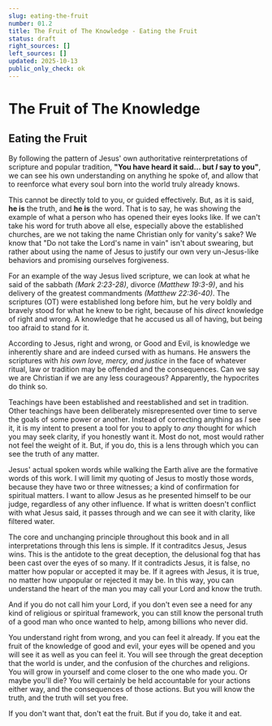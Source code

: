 ```yaml
---
slug: eating-the-fruit
number: 01.2
title: The Fruit of The Knowledge - Eating the Fruit
status: draft
right_sources: []
left_sources: []
updated: 2025-10-13
public_only_check: ok
---
```

# The Fruit of The Knowledge

## Eating the Fruit

By following the pattern of Jesus' own authoritative reinterpretations of scripture and popular tradition, **"You have heard it said… but *I* say to you"**, we can see his own understanding on anything he spoke of, and allow that to reenforce what every soul born into the world truly already knows. 

This cannot be directly told to you, or guided effectively. But, as it is said, **he is** the truth, and **he is** the word. That is to say, he was showing the example of what a person who has opened their eyes looks like. If we can't take his word for truth above all else, especially above the established churches, are we not taking the name Christian only for vanity's sake? We know that "Do not take the Lord's name in vain" isn't about swearing, but rather about using the name of Jesus to justify our own very un-Jesus-like behaviors and promising ourselves forgiveness.

For an example of the way Jesus lived scripture, we can look at what he said of the sabbath *(Mark 2:23-28)*, divorce *(Matthew 19:3-9)*, and his delivery of the greatest commandments *(Matthew 22:36-40)*. The scriptures (OT) were established long before him, but he very boldly and bravely stood for what he knew to be right, because of his *direct* knowledge of right and wrong. A knowledge that he accused us all of having, but being too afraid to stand for it.

According to Jesus, right and wrong, or Good and Evil, is  knowledge we inherently share and are indeed cursed with as humans. He answers the scriptures with *his own love, mercy, and justice* in the face of whatever ritual, law or tradition may be offended and the consequences. Can we say we are Christian if we are any less courageous? Apparently, the hypocrites do think so.

Teachings have been established and reestablished and set in tradition. Other teachings have been deliberately misrepresented over time to serve the goals of some power or another. Instead of correcting anything as *I* see it, it is my intent to present a tool for you to apply to *any* thought for which you may seek clarity, if  you honestly want it. Most do not, most would rather not feel the weight of it. But, if you do, this is a lens through which you can see the truth of any matter.

Jesus' actual spoken words while walking the Earth alive are the formative words of this work. I will limit my quoting of Jesus to mostly those words, because they have two or three witnesses; a kind of confirmation for spiritual matters. I want to allow Jesus as he presented himself to be our judge, regardless of any other influence. If what is written doesn't conflict with what Jesus said, it passes through and we can see it with clarity, like filtered water.

The core and unchanging principle throughout this book and in all interpretations through this lens is simple. If it contraditcs Jesus, Jesus wins. This is the antidote to the great deception, the delusional fog that has been cast over the eyes of so many. If it contradicts Jesus, it is false, no matter how popular or accepted it may be. If it agrees with Jesus, it is true, no matter how unpopular or rejected it may be. In this way, you can understand the heart of the man you may call your Lord and know the truth. 

And if you do not call him your Lord, if you don't even see a need for any kind of religious or spiritual framework, you can still know the personal truth of a good man who once wanted to help, among billions who never did.

You understand right from wrong, and you can feel it already. If you eat the fruit of the knowledge of good and evil, your eyes will be opened and you will see it as well as you can feel it. You will see through the great deception that the world is under, and the confusion of the churches and religions. You will grow in yourself and come closer to the one who made you. Or maybe you'll die? You will certainly be held accountable for your actions either way, and the consequences of those actions. But you will know the truth, and the truth will set you free. 

If you don't want that, don't eat the fruit. But if you do, take it and eat.